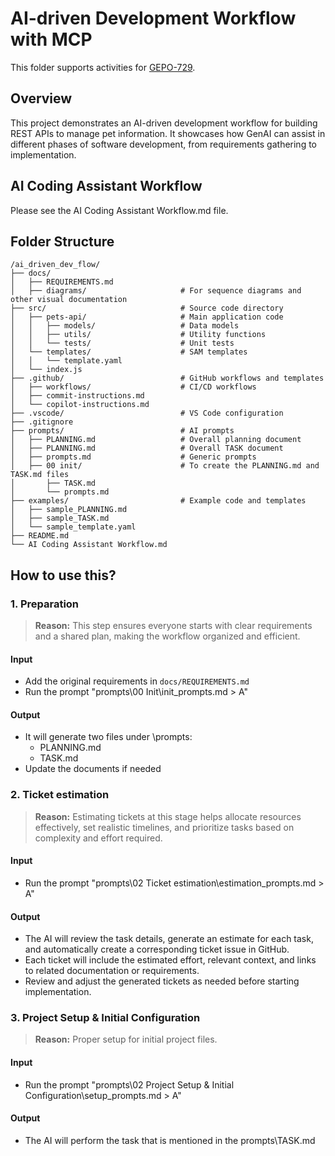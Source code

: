 # AI-driven Development Workflow with MCP

This folder supports activities for [GEPO-729](https://gecogeco.backlog.com/view/GEPO-729).

## Overview

This project demonstrates an AI-driven development workflow for building REST APIs to manage pet information. It showcases how GenAI can assist in different phases of software development, from requirements gathering to implementation.

## AI Coding Assistant Workflow
Please see the AI Coding Assistant Workflow.md file.

## Folder Structure

```
/ai_driven_dev_flow/
├── docs/
│   ├── REQUIREMENTS.md
│   ├── diagrams/                     # For sequence diagrams and other visual documentation
├── src/                              # Source code directory
│   ├── pets-api/                     # Main application code
│   │   ├── models/                   # Data models
│   │   ├── utils/                    # Utility functions
│   │   └── tests/                    # Unit tests
│   └── templates/                    # SAM templates
│   │   └── template.yaml
│   └── index.js
├── .github/                          # GitHub workflows and templates
│   ├── workflows/                    # CI/CD workflows
│   ├── commit-instructions.md
│   └── copilot-instructions.md
├── .vscode/                          # VS Code configuration
├── .gitignore
├── prompts/                          # AI prompts
│   ├── PLANNING.md                   # Overall planning document
│   ├── PLANNING.md                   # Overall TASK document
│   ├── prompts.md                    # Generic prompts
│   ├── 00 init/                      # To create the PLANNING.md and TASK.md files
│       ├── TASK.md
│       └── prompts.md
├── examples/                         # Example code and templates
│   ├── sample_PLANNING.md
│   ├── sample_TASK.md
│   └── sample_template.yaml
├── README.md
└── AI Coding Assistant Workflow.md
```

## How to use this?

### 1. Preparation
> **Reason:** This step ensures everyone starts with clear requirements and a shared plan, making the workflow organized and efficient.

#### Input

- Add the original requirements in `docs/REQUIREMENTS.md`
- Run the prompt "prompts\00 Init\init_prompts.md > A"

#### Output

- It will generate two files under \prompts:
  - PLANNING.md
  - TASK.md
- Update the documents if needed

### 2. Ticket estimation
> **Reason:** Estimating tickets at this stage helps allocate resources effectively, set realistic timelines, and prioritize tasks based on complexity and effort required.

#### Input

- Run the prompt "prompts\02 Ticket estimation\estimation_prompts.md > A"

#### Output

- The AI will review the task details, generate an estimate for each task, and automatically create a corresponding ticket issue in GitHub.
- Each ticket will include the estimated effort, relevant context, and links to related documentation or requirements.
- Review and adjust the generated tickets as needed before starting implementation.

### 3. Project Setup & Initial Configuration
> **Reason:** Proper setup for initial project files.

#### Input

- Run the prompt "prompts\02 Project Setup & Initial Configuration\setup_prompts.md > A"

#### Output

- The AI will perform the task that is mentioned in the prompts\TASK.md

